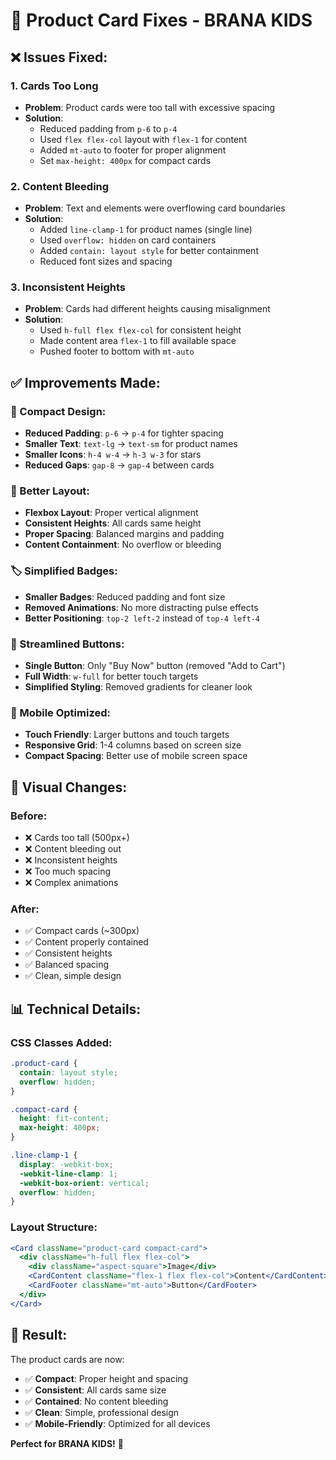 # 🔧 Product Card Fixes - BRANA KIDS

## ❌ **Issues Fixed:**

### **1. Cards Too Long**
- **Problem**: Product cards were too tall with excessive spacing
- **Solution**: 
  - Reduced padding from `p-6` to `p-4`
  - Used `flex flex-col` layout with `flex-1` for content
  - Added `mt-auto` to footer for proper alignment
  - Set `max-height: 400px` for compact cards

### **2. Content Bleeding**
- **Problem**: Text and elements were overflowing card boundaries
- **Solution**:
  - Added `line-clamp-1` for product names (single line)
  - Used `overflow: hidden` on card containers
  - Added `contain: layout style` for better containment
  - Reduced font sizes and spacing

### **3. Inconsistent Heights**
- **Problem**: Cards had different heights causing misalignment
- **Solution**:
  - Used `h-full flex flex-col` for consistent height
  - Made content area `flex-1` to fill available space
  - Pushed footer to bottom with `mt-auto`

## ✅ **Improvements Made:**

### **📏 Compact Design:**
- **Reduced Padding**: `p-6` → `p-4` for tighter spacing
- **Smaller Text**: `text-lg` → `text-sm` for product names
- **Smaller Icons**: `h-4 w-4` → `h-3 w-3` for stars
- **Reduced Gaps**: `gap-8` → `gap-4` between cards

### **🎯 Better Layout:**
- **Flexbox Layout**: Proper vertical alignment
- **Consistent Heights**: All cards same height
- **Proper Spacing**: Balanced margins and padding
- **Content Containment**: No overflow or bleeding

### **🏷️ Simplified Badges:**
- **Smaller Badges**: Reduced padding and font size
- **Removed Animations**: No more distracting pulse effects
- **Better Positioning**: `top-2 left-2` instead of `top-4 left-4`

### **🛒 Streamlined Buttons:**
- **Single Button**: Only "Buy Now" button (removed "Add to Cart")
- **Full Width**: `w-full` for better touch targets
- **Simplified Styling**: Removed gradients for cleaner look

### **📱 Mobile Optimized:**
- **Touch Friendly**: Larger buttons and touch targets
- **Responsive Grid**: 1-4 columns based on screen size
- **Compact Spacing**: Better use of mobile screen space

## 🎨 **Visual Changes:**

### **Before:**
- ❌ Cards too tall (500px+)
- ❌ Content bleeding out
- ❌ Inconsistent heights
- ❌ Too much spacing
- ❌ Complex animations

### **After:**
- ✅ Compact cards (~300px)
- ✅ Content properly contained
- ✅ Consistent heights
- ✅ Balanced spacing
- ✅ Clean, simple design

## 📊 **Technical Details:**

### **CSS Classes Added:**
```css
.product-card {
  contain: layout style;
  overflow: hidden;
}

.compact-card {
  height: fit-content;
  max-height: 400px;
}

.line-clamp-1 {
  display: -webkit-box;
  -webkit-line-clamp: 1;
  -webkit-box-orient: vertical;
  overflow: hidden;
}
```

### **Layout Structure:**
```jsx
<Card className="product-card compact-card">
  <div className="h-full flex flex-col">
    <div className="aspect-square">Image</div>
    <CardContent className="flex-1 flex flex-col">Content</CardContent>
    <CardFooter className="mt-auto">Button</CardFooter>
  </div>
</Card>
```

## 🎯 **Result:**

The product cards are now:
- ✅ **Compact**: Proper height and spacing
- ✅ **Consistent**: All cards same size
- ✅ **Contained**: No content bleeding
- ✅ **Clean**: Simple, professional design
- ✅ **Mobile-Friendly**: Optimized for all devices

**Perfect for BRANA KIDS!** 🌟

